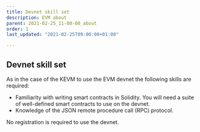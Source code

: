 ```yaml
---
title: Devnet skill set
description: EVM about
parent: 2021-02-25_11-00-00_about
order: 1
last_updated: "2021-02-25T09:00:00+01:00"

---
```

## Devnet skill set

As in the case of the KEVM to use the EVM devnet the following skills are required:

- Familiarity with writing smart contracts in Solidity. You will need a suite of well-defined smart contracts to use on the devnet.
- Knowledge of the JSON remote procedure call (RPC) protocol.

No registration is required to use the devnet.
